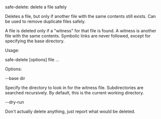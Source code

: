 safe-delete: delete a file safely

Deletes a file, but only if another file with the same contents still
exists.  Can be used to remove duplicate files safely.

A file is deleted only if a "witness" for that file is found.  A
witness is another file with the same contents.  Symbolic links are
never followed, except for specifying the base directory.

Usage:

safe-delete [options] file ...

Options:

--base dir

  Specify the directory to look in for the witness file.
  Subdirectories are searched recursively.  By default, this is the
  current working directory.

--dry-run

  Don't actually delete anything, just report what would be
  deleted.

